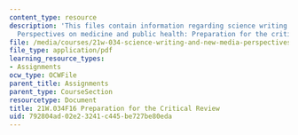 ```yaml
---
content_type: resource
description: 'This files contain information regarding science writing and new media:
  Perspectives on medicine and public health: Preparation for the critical review.'
file: /media/courses/21w-034-science-writing-and-new-media-perspectives-on-medicine-and-public-health-fall-2016/792804ad02e23241c445be727be80eda_MIT21W_034F16_PreCritRev.pdf
file_type: application/pdf
learning_resource_types:
- Assignments
ocw_type: OCWFile
parent_title: Assignments
parent_type: CourseSection
resourcetype: Document
title: 21W.034F16 Preparation for the Critical Review
uid: 792804ad-02e2-3241-c445-be727be80eda
---
```

